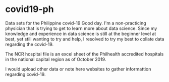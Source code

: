 # covid19-ph
Data sets for the Philippine covid-19
Good day. I'm a non-practicing physician that is trying to get to learn more about data science.
Since my knowledge and experience in data science is still at the beginner level at best,
yet still wanting to try and help, I resolved to try my best to collate data regarding the covid-19.

The NCR hospital file is an excel sheet of the Philhealth accredited hospitals in the national capital region
as of October 2019.

I would upload other data or note here websites to gather informattion regarding covid-19.
